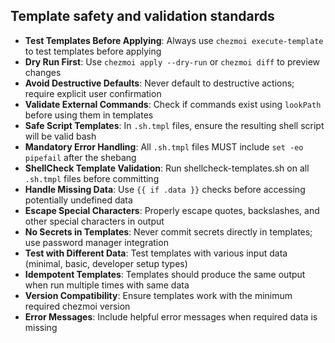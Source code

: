 ## Template safety and validation standards

- **Test Templates Before Applying**: Always use `chezmoi execute-template` to test templates before applying
- **Dry Run First**: Use `chezmoi apply --dry-run` or `chezmoi diff` to preview changes
- **Avoid Destructive Defaults**: Never default to destructive actions; require explicit user confirmation
- **Validate External Commands**: Check if commands exist using `lookPath` before using them in templates
- **Safe Script Templates**: In `.sh.tmpl` files, ensure the resulting shell script will be valid bash
- **Mandatory Error Handling**: All `.sh.tmpl` files MUST include `set -eo pipefail` after the shebang
- **ShellCheck Template Validation**: Run shellcheck-templates.sh on all `.sh.tmpl` files before committing
- **Handle Missing Data**: Use `{{ if .data }}` checks before accessing potentially undefined data
- **Escape Special Characters**: Properly escape quotes, backslashes, and other special characters in output
- **No Secrets in Templates**: Never commit secrets directly in templates; use password manager integration
- **Test with Different Data**: Test templates with various input data (minimal, basic, developer setup types)
- **Idempotent Templates**: Templates should produce the same output when run multiple times with same data
- **Version Compatibility**: Ensure templates work with the minimum required chezmoi version
- **Error Messages**: Include helpful error messages when required data is missing

